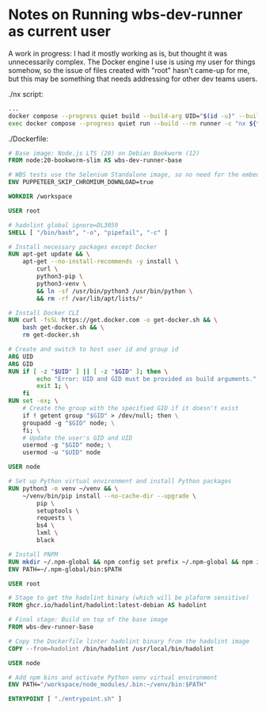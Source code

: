 # Notes on Running wbs-dev-runner as current user

A work in progress: I had it mostly working as is, but thought it was unnecessarily complex. The Docker engine I use is using my user for things somehow, so the issue of files created with "root" hasn't came-up for me, but this may be something that needs addressing for other dev teams users. 

./nx script:

```bash
...
docker compose --progress quiet build --build-arg UID="$(id -u)" --build-arg GID="$(id -g)"
exec docker compose --progress quiet run --build --rm runner -c "nx ${*}"
```

./Dockerfile:

```Dockerfile
# Base image: Node.js LTS (20) on Debian Bookworm (12)
FROM node:20-bookworm-slim AS wbs-dev-runner-base

# WBS tests use the Selenium Standalone image, so no need for the embedded Chromium
ENV PUPPETEER_SKIP_CHROMIUM_DOWNLOAD=true

WORKDIR /workspace

USER root

# hadolint global ignore=DL3059
SHELL [ "/bin/bash", "-o", "pipefail", "-c" ]

# Install necessary packages except Docker
RUN apt-get update && \
    apt-get --no-install-recommends -y install \
        curl \
        python3-pip \
        python3-venv \
        && ln -sf /usr/bin/python3 /usr/bin/python \
        && rm -rf /var/lib/apt/lists/*

# Install Docker CLI
RUN curl -fsSL https://get.docker.com -o get-docker.sh && \
    bash get-docker.sh && \
    rm get-docker.sh

# Create and switch to host user id and group id
ARG UID
ARG GID
RUN if [ -z "$UID" ] || [ -z "$GID" ]; then \
        echo "Error: UID and GID must be provided as build arguments." >&2; \
        exit 1; \
    fi
RUN set -ex; \
    # Create the group with the specified GID if it doesn't exist
    if ! getent group "$GID" > /dev/null; then \
    groupadd -g "$GID" node; \
    fi; \
    # Update the user's GID and UID
    usermod -g "$GID" node; \
    usermod -u "$UID" node

USER node

# Set up Python virtual environment and install Python packages
RUN python3 -m venv ~/venv && \
    ~/venv/bin/pip install --no-cache-dir --upgrade \
        pip \
        setuptools \
        requests \
        bs4 \
        lxml \
        black

# Install PNPM
RUN mkdir ~/.npm-global && npm config set prefix ~/.npm-global && npm install -g pnpm@9.6.0
ENV PATH=~/.npm-global/bin:$PATH

USER root

# Stage to get the hadolint binary (which will be plaform sensitive)
FROM ghcr.io/hadolint/hadolint:latest-debian AS hadolint

# Final stage: Build on top of the base image
FROM wbs-dev-runner-base

# Copy the Dockerfile linter hadolint binary from the hadolint image
COPY --from=hadolint /bin/hadolint /usr/local/bin/hadolint

USER node

# Add npm bins and activate Python venv virtual environment
ENV PATH="/workspace/node_modules/.bin:~/venv/bin:$PATH"

ENTRYPOINT [ "./entrypoint.sh" ]
```
